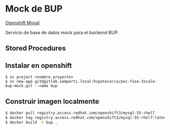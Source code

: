 # Mock de BUP

[Openshift Mysql](https://docs.openshift.com/enterprise/3.1/using_images/db_images/mysql.html)

Servicio de base de datos mock para el _backend_ BUP.

## Stored Procedures

## Instalar en openshift

```
$ oc project <nombre proyecto>
$ oc new-app git@gitlab.semperti.local:hipotecario/poc-fuse-3scale-bup-mock.git --name bup
```

## Construir imagen localmente

```bash
$ docker pull registry.access.redhat.com/openshift3/mysql-55-rhel7
$ docker tag registry.access.redhat.com/openshift3/mysql-55-rhel7:latest openshift3/mysql-55-rhel7:latest
$ docker build -t bup .
```
